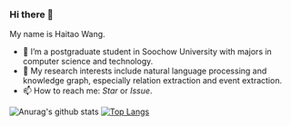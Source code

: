 ### Hi there 👋
My name is Haitao Wang.
- 🔭 I’m a postgraduate student in Soochow University with majors in computer science and technology. 
- 🌱 My research interests include natural language processing and knowledge graph, especially relation extraction and event extraction.
- 📫 How to reach me: *Star* or *Issue*.

![Anurag's github stats](https://github-readme-stats.vercel.app/api?username=onehaitao&show_icons=true&hide=prs)
[![Top Langs](https://github-readme-stats.vercel.app/api/top-langs/?username=onehaitao&layout=compact)](https://github.com/anuraghazra/github-readme-stats)

<!--
**onehaitao/onehaitao** is a ✨ _special_ ✨ repository because its `README.md` (this file) appears on your GitHub profile.

Here are some ideas to get you started:

- 🔭 I’m currently working on ...
- 🌱 I’m currently learning ...
- 👯 I’m looking to collaborate on ...
- 🤔 I’m looking for help with ...
- 💬 Ask me about ...
- 📫 How to reach me: ...
- 😄 Pronouns: ...
- ⚡ Fun fact: ...
-->
